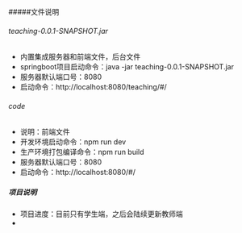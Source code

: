 #####文件说明
###### teaching-0.0.1-SNAPSHOT.jar
- 内置集成服务器和前端文件，后台文件
- springboot项目启动命令：java -jar teaching-0.0.1-SNAPSHOT.jar
- 服务器默认端口号：8080
- 启动命令：http://localhost:8080/teaching/#/

###### code
- 说明：前端文件
- 开发环境启动命令：npm run dev
- 生产环境打包编译命令：npm run build
- 服务器默认端口号：8080
- 启动命令：http://localhost:8080/#/

##### 项目说明
- 项目进度：目前只有学生端，之后会陆续更新教师端
- 